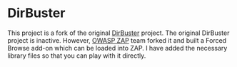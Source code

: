 # DirBuster
This project is a fork of the original [DirBuster](https://sourceforge.net/projects/dirbuster/files/DirBuster%20Source/1.0-RC1/) project. 
The original DirBuster project is inactive.
However, [OWASP ZAP](https://www.owasp.org/index.php/OWASP_Zed_Attack_Proxy_Project) team forked it and built a Forced Browse add-on which can be loaded into ZAP.
I have added the necessary library files so that you can play with it directly.